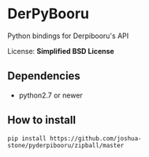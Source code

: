 # DerPyBooru

Python bindings for Derpibooru's API

License: **Simplified BSD License**

## Dependencies

- python2.7 or newer

## How to install

    pip install https://github.com/joshua-stone/pyderpibooru/zipball/master

